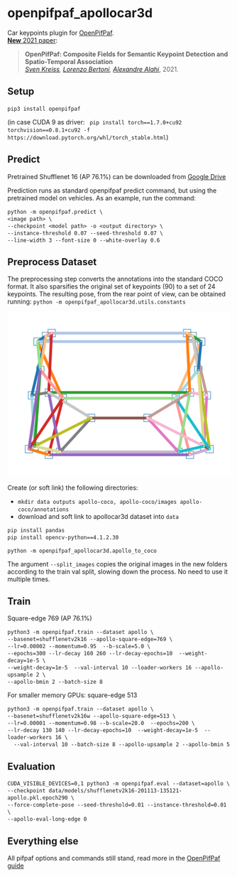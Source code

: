 # openpifpaf_apollocar3d

Car keypoints plugin for [OpenPifPaf](https://github.com/vita-epfl/openpifpaf).<br />
[__New__ 2021 paper](https://arxiv.org/abs/2103.02440):

> __OpenPifPaf: Composite Fields for Semantic Keypoint Detection and Spatio-Temporal Association__<br />
> _[Sven Kreiss](https://www.svenkreiss.com), [Lorenzo Bertoni](https://scholar.google.com/citations?user=f-4YHeMAAAAJ&hl=en), [Alexandre Alahi](https://scholar.google.com/citations?user=UIhXQ64AAAAJ&hl=en)_, 2021.
>

## Setup

```
pip3 install openpifpaf
```

(in case CUDA 9 as driver: 
` pip install torch==1.7.0+cu92 torchvision==0.8.1+cu92 -f https://download.pytorch.org/whl/torch_stable.html`)

## Predict 

Pretrained Shufflenet 16 (AP 76.1%) can be downloaded from [Google Drive](https://drive.google.com/drive/folders/1qaLtifM1_RRWj1KlYlpM3xm0VWbKbsku?usp=sharing)


Prediction runs as standard openpifpaf predict command, but using the pretrained model on vehicles. As an example, run the command:
```
python -m openpifpaf.predict \
<image path> \
--checkpoint <model path> -o <output directory> \
--instance-threshold 0.07 --seed-threshold 0.07 \
--line-width 3 --font-size 0 --white-overlay 0.6 
```

## Preprocess Dataset
The preprocessing step converts the annotations into the standard COCO format. It also sparsifies the original set of keypoints (90) to a set of 24 keypoints. The resulting pose, from the rear point of view, can be obtained running:
`python -m openpifpaf_apollocar3d.utils.constants`

<img src="docs/skeleton_car.png" width="600"/>

Create (or soft link) the following directories:
* `mkdir data outputs apollo-coco, apollo-coco/images apollo-coco/annotations`
* download and soft link to apollocar3d dataset into `data`
    
```
pip install pandas
pip install opencv-python==4.1.2.30
```
```
python -m openpifpaf_apollocar3d.apollo_to_coco
```

The argument `--split_images` copies the original images in the new folders according to the train val split, slowing down the process. No need to use it multiple times.


## Train
Square-edge 769 (AP 76.1%)

```
python3 -m openpifpaf.train --dataset apollo \
--basenet=shufflenetv2k16 --apollo-square-edge=769 \
--lr=0.00002 --momentum=0.95  --b-scale=5.0 \
--epochs=300 --lr-decay 160 260 --lr-decay-epochs=10  --weight-decay=1e-5 \
--weight-decay=1e-5  --val-interval 10 --loader-workers 16 --apollo-upsample 2 \
--apollo-bmin 2 --batch-size 8
```

For smaller memory GPUs: square-edge 513

```
python3 -m openpifpaf.train --dataset apollo \
--basenet=shufflenetv2k16w --apollo-square-edge=513 \
--lr=0.00001 --momentum=0.98 --b-scale=20.0  --epochs=200 \
--lr-decay 130 140 --lr-decay-epochs=10  --weight-decay=1e-5  --loader-workers 16 \
  --val-interval 10 --batch-size 8 --apollo-upsample 2 --apollo-bmin 5
```

## Evaluation
```
CUDA_VISIBLE_DEVICES=0,1 python3 -m openpifpaf.eval --dataset=apollo \
--checkpoint data/models/shufflenetv2k16-201113-135121-apollo.pkl.epoch290 \
--force-complete-pose --seed-threshold=0.01 --instance-threshold=0.01 \
--apollo-eval-long-edge 0
```

## Everything else
All pifpaf options and commands still stand, read more in the
[OpenPifPaf guide](https://vita-epfl.github.io/openpifpaf/intro.html)

